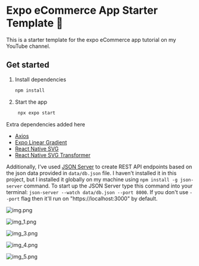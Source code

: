 # Expo eCommerce App Starter Template 👋

This is a starter template for the expo eCommerce app tutorial on my YouTube channel.

## Get started

1. Install dependencies

   ```bash
   npm install
   ```

2. Start the app

   ```bash
    npx expo start
   ```

Extra dependencies added here

- [Axios](https://www.npmjs.com/package/axios)
- [Expo Linear Gradient](https://docs.expo.dev/versions/latest/sdk/linear-gradient/)
- [React Native SVG](https://github.com/software-mansion/react-native-svg#installation)
- [React Native SVG Transformer](https://github.com/kristerkari/react-native-svg-transformer#readme)

Additionally, I've used [JSON Server](https://github.com/typicode/json-server#readme) to create REST API endpoints based
on the json data provided in `data/db.json` file. I haven't installed it in this project, but I installed it globally on
my machine using `npm install -g json-server` command. To start up the JSON Server type this command into your terminal:
`json-server --watch data/db.json --port 8000`. If you don't use `--port` flag then it'll run
on "https://localhost:3000" by default.

![img.png](img.png)

![img_1.png](img_1.png)

![img_3.png](img_3.png)

![img_4.png](img_4.png)

![img_5.png](img_5.png)